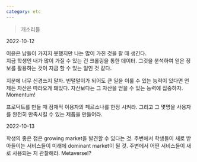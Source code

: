 ```yaml
---
category: etc
---
```

> 개소리들

2022-10-12

이윤은 남들이 가지지 못했지만 나는 많이 가진 것을 팔 때 생긴다.  
지금 학생인 내가 많이 가질 수 있는 건 크롤링을 통한 데이터. 그것을 분석하여 얻은 정보를 활용하는 것이 지금 할 수 있는 일인 것 같다.

지분에 너무 신경쓰지 말자. 빈털털이가 되어도 큰 일을 이룰 수 있는 능력이 있다면 언제든 자산은 따라오게 돼있다. 자산보다는 그 자산을 얻을 수 있는 능력에 집중하자. Momentum!

프로덕트를 만들 때 잠재적 이용자의 페르소나를 한정 시켜라. 그리고 그 몇명을 사용자를 완전히 만족시킬 수 있는 제품을 만들어라.

2022-10-13

학생의 좋은 점은 growing market을 발견할 수 있다는 것. 주변에서 학생들이 새로 받아들이는 서비스들이 미래에 dominant market이 될 것. 주변에서 어떤 서비스들이 새로 사용되는 지 관찰해라. Metaverse!?